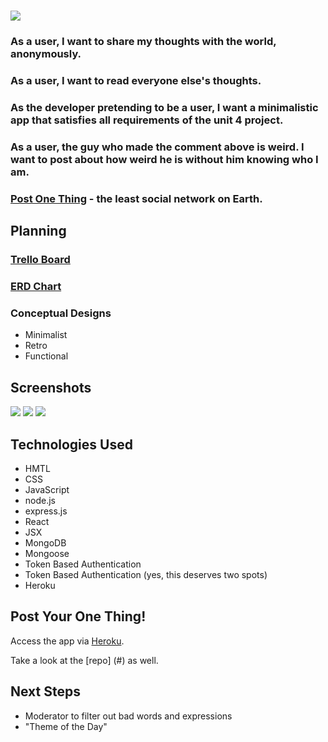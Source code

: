 # <img src="https://i.imgur.com/15cn8e0.png">

### As a user, I want to share my thoughts with the world, anonymously.

### As a user, I want to read everyone else's thoughts.

### As the developer pretending to be a user, I want a minimalistic app that satisfies all requirements of the unit 4 project.

### As a user, the guy who made the comment above is weird. I want to post about how weird he is without him knowing who I am.

### [Post One Thing](#) - the least social network on Earth.

## Planning
### [Trello Board](#)

### [ERD Chart](#)

### Conceptual Designs
- Minimalist
- Retro
- Functional

## Screenshots

<img src="https://i.imgur.com/ONoxkmq.png">

<img src="https://i.imgur.com/N1tIC9W.png">

<img src="https://i.imgur.com/E0Zt9PW.png">

## Technologies Used
- HMTL
- CSS
- JavaScript
- node.js
- express.js
- React
- JSX
- MongoDB
- Mongoose
- Token Based Authentication
- Token Based Authentication (yes, this deserves two spots)
- Heroku

## Post Your One Thing!

Access the app via [Heroku](#).

Take a look at the [repo] (#) as well.

## Next Steps
- Moderator to filter out bad words and expressions
- "Theme of the Day"
